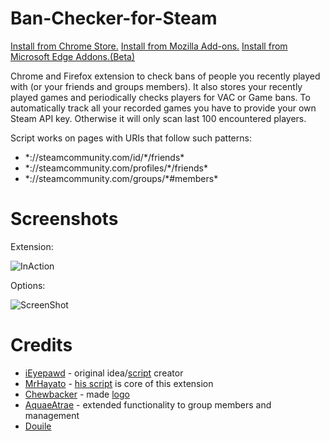 # Ban-Checker-for-Steam

[Install from Chrome Store.](https://chrome.google.com/webstore/detail/ban-checker-for-steam/canbadmphamemnmdfngmcabnjmjgaiki)
[Install from Mozilla Add-ons.](https://addons.mozilla.org/firefox/addon/ban-checker/)
[Install from Microsoft Edge Addons.(Beta)](https://microsoftedge.microsoft.com/addons/detail/ban-checker-for-steam/jpfpinbbmcpbnnohhdhpibfpfoikgjjf)

Chrome and Firefox extension to check bans of people you recently played with (or your friends and groups members).
It also stores your recently played games and periodically checks players for VAC or Game bans. To automatically track all your recorded games you have to provide your own Steam API key. Otherwise it will only scan last 100 encountered players.

Script works on pages with URIs that follow such patterns:

- \*://steamcommunity.com/id/\*/friends\*
- \*://steamcommunity.com/profiles/\*/friends\*
- \*://steamcommunity.com/groups/\*#members\*

# Screenshots

Extension:

![InAction](https://user-images.githubusercontent.com/11873225/43035800-3092124c-8cfe-11e8-8397-e4d7fa4044ba.gif)

Options:

![ScreenShot](https://lh3.googleusercontent.com/cCRgD233tuRQJEQmLZfmdhIe1wpp2bfxHWK-z-MH1EM0Iq7FsuJcv7W0KKaF5SKv-6s0tbDb7A=s640-h400-e365-rw)

# Credits

- [iEyepawd](http://www.reddit.com/user/iEyepawd) - original idea/[script](https://github.com/nicememe/VAC-Check) creator
- [MrHayato](http://www.reddit.com/user/MrHayato) - [his script](https://github.com/MrHayato/VacBanChecker) is core of this extension
- [Chewbacker](http://www.reddit.com/user/Chewbacker) - made [logo](http://www.reddit.com/r/GlobalOffensive/comments/33esl9/i_made_an_overwatch_pin/)
- [AquaeAtrae](https://github.com/AquaeAtrae) - extended functionality to group members and management
- [Douile](https://github.com/Douile)
